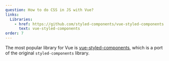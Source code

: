 ```yaml
---
question: How to do CSS in JS with Vue?
links:
  Libraries:
    - href: https://github.com/styled-components/vue-styled-components
      text: vue-styled-components
order: 7
---
```


The most popular library for Vue is [vue-styled-components](https://github.com/styled-components/vue-styled-components), which is a port of the original `styled-components` library.
